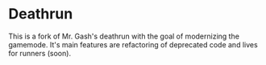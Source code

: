 # Deathrun

This is a fork of Mr. Gash's deathrun with the goal of modernizing the gamemode. It's main features are refactoring of deprecated code and lives for runners (soon).
